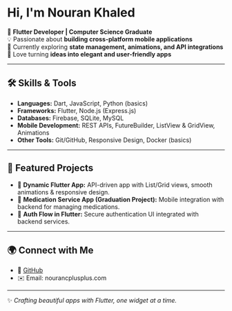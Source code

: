 

#  Hi, I'm Nouran Khaled  

📱 **Flutter Developer | Computer Science Graduate**  
💡 Passionate about **building cross-platform mobile applications**  
🚀 Currently exploring **state management, animations, and API integrations**  
🎨 Love turning **ideas into elegant and user-friendly apps**  

---

## 🛠️ Skills & Tools  
- **Languages:** Dart, JavaScript, Python (basics)  
- **Frameworks:** Flutter, Node.js (Express.js)  
- **Databases:** Firebase, SQLite, MySQL  
- **Mobile Development:** REST APIs, FutureBuilder, ListView & GridView, Animations  
- **Other Tools:** Git/GitHub, Responsive Design, Docker (basics)  

---


## 📌 Featured Projects  
- 📱 **Dynamic Flutter App:** API-driven app with List/Grid views, smooth animations & responsive design.  
- 💊 **Medication Service App (Graduation Project):** Mobile integration with backend for managing medications.  
- 🔐 **Auth Flow in Flutter:** Secure authentication UI integrated with backend services.  

---



## 🌍 Connect with Me  
- 🐙 [GitHub](https://github.com/your-username)  
- ✉️ Email: nourancplusplus.com  

---
✨ *Crafting beautiful apps with Flutter, one widget at a time.*  

